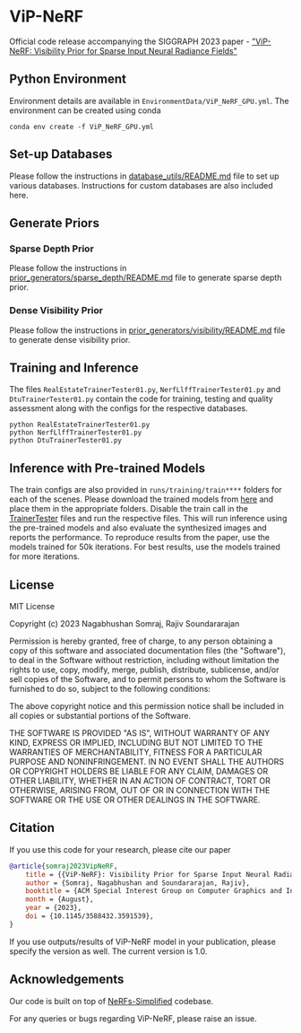 # ViP-NeRF
Official code release accompanying the SIGGRAPH 2023 paper - ["ViP-NeRF: Visibility Prior for Sparse Input Neural Radiance Fields"](https://nagabhushansn95.github.io/publications/2023/ViP-NeRF.html)

## Python Environment
Environment details are available in `EnvironmentData/ViP_NeRF_GPU.yml`. The environment can be created using conda
```shell
conda env create -f ViP_NeRF_GPU.yml
```

## Set-up Databases
Please follow the instructions in [database_utils/README.md](src/database_utils/README.md) file to set up various databases. Instructions for custom databases are also included here.

## Generate Priors
### Sparse Depth Prior
Please follow the instructions in [prior_generators/sparse_depth/README.md](src/prior_generators/sparse_depth/README.md) file to generate sparse depth prior.

### Dense Visibility Prior
Please follow the instructions in [prior_generators/visibility/README.md](src/prior_generators/visibility/README.md) file to generate dense visibility prior.

## Training and Inference
The files `RealEstateTrainerTester01.py`, `NerfLlffTrainerTester01.py` and `DtuTrainerTester01.py` contain the code for training, testing and quality assessment along with the configs for the respective databases.
```shell
python RealEstateTrainerTester01.py
python NerfLlffTrainerTester01.py
python DtuTrainerTester01.py
```

## Inference with Pre-trained Models
The train configs are also provided in `runs/training/train****` folders for each of the scenes. Please download the trained models from [here](https://indianinstituteofscience-my.sharepoint.com/:f:/g/personal/nagabhushans_iisc_ac_in/EssGwn7AUh5AjT6wtbcnsp4B7QGHQ7-DAeAiBBdTBkwilg?e=GCZSAQ) and place them in the appropriate folders. Disable the train call in the [TrainerTester](src/RealEstateTrainerTester01.py#L340) files and run the respective files. This will run inference using the pre-trained models and also evaluate the synthesized images and reports the performance. To reproduce results from the paper, use the models trained for 50k iterations. For best results, use the models trained for more iterations.

## License
MIT License

Copyright (c) 2023 Nagabhushan Somraj, Rajiv Soundararajan

Permission is hereby granted, free of charge, to any person obtaining a copy
of this software and associated documentation files (the "Software"), to deal
in the Software without restriction, including without limitation the rights
to use, copy, modify, merge, publish, distribute, sublicense, and/or sell
copies of the Software, and to permit persons to whom the Software is
furnished to do so, subject to the following conditions:

The above copyright notice and this permission notice shall be included in all
copies or substantial portions of the Software.

THE SOFTWARE IS PROVIDED "AS IS", WITHOUT WARRANTY OF ANY KIND, EXPRESS OR
IMPLIED, INCLUDING BUT NOT LIMITED TO THE WARRANTIES OF MERCHANTABILITY,
FITNESS FOR A PARTICULAR PURPOSE AND NONINFRINGEMENT. IN NO EVENT SHALL THE
AUTHORS OR COPYRIGHT HOLDERS BE LIABLE FOR ANY CLAIM, DAMAGES OR OTHER
LIABILITY, WHETHER IN AN ACTION OF CONTRACT, TORT OR OTHERWISE, ARISING FROM,
OUT OF OR IN CONNECTION WITH THE SOFTWARE OR THE USE OR OTHER DEALINGS IN THE
SOFTWARE.


## Citation
If you use this code for your research, please cite our paper

```bibtex
@article{somraj2023VipNeRF,
    title = {{ViP-NeRF}: Visibility Prior for Sparse Input Neural Radiance Fields},
    author = {Somraj, Nagabhushan and Soundararajan, Rajiv},
    booktitle = {ACM Special Interest Group on Computer Graphics and Interactive Techniques (SIGGRAPH)},
    month = {August},
    year = {2023},
    doi = {10.1145/3588432.3591539},
}
```
If you use outputs/results of ViP-NeRF model in your publication, please specify the version as well. The current version is 1.0.

## Acknowledgements
Our code is built on top of [NeRFs-Simplified](https://github.com/NagabhushanSN95/NeRFs-Simplified) codebase.


For any queries or bugs regarding ViP-NeRF, please raise an issue.